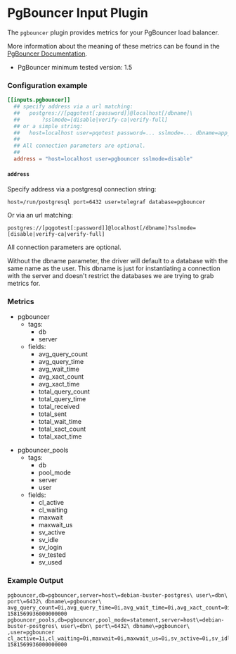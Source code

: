 # PgBouncer Input Plugin

The `pgbouncer` plugin provides metrics for your PgBouncer load balancer.

More information about the meaning of these metrics can be found in the
[PgBouncer Documentation](https://pgbouncer.github.io/usage.html).

- PgBouncer minimum tested version: 1.5

### Configuration example

```toml
[[inputs.pgbouncer]]
  ## specify address via a url matching:
  ##   postgres://[pqgotest[:password]]@localhost[/dbname]\
  ##       ?sslmode=[disable|verify-ca|verify-full]
  ## or a simple string:
  ##   host=localhost user=pqotest password=... sslmode=... dbname=app_production
  ##
  ## All connection parameters are optional.
  ##
  address = "host=localhost user=pgbouncer sslmode=disable"
```

#### `address`

Specify address via a postgresql connection string:

  `host=/run/postgresql port=6432 user=telegraf database=pgbouncer`

Or via an url matching:

  `postgres://[pqgotest[:password]]@localhost[/dbname]?sslmode=[disable|verify-ca|verify-full]`

All connection parameters are optional.

Without the dbname parameter, the driver will default to a database with the same name as the user.
This dbname is just for instantiating a connection with the server and doesn't restrict the databases we are trying to grab metrics for.

### Metrics

- pgbouncer
  - tags:
    - db
    - server
  - fields:
    - avg_query_count
    - avg_query_time
    - avg_wait_time
    - avg_xact_count
    - avg_xact_time
    - total_query_count
    - total_query_time
    - total_received
    - total_sent
    - total_wait_time
    - total_xact_count
    - total_xact_time

+ pgbouncer_pools
  - tags:
    - db
    - pool_mode
    - server
    - user
  - fields:
    - cl_active
    - cl_waiting
    - maxwait
    - maxwait_us
    - sv_active
    - sv_idle
    - sv_login
    - sv_tested
    - sv_used

### Example Output

```
pgbouncer,db=pgbouncer,server=host\=debian-buster-postgres\ user\=dbn\ port\=6432\ dbname\=pgbouncer\  avg_query_count=0i,avg_query_time=0i,avg_wait_time=0i,avg_xact_count=0i,avg_xact_time=0i,total_query_count=26i,total_query_time=0i,total_received=0i,total_sent=0i,total_wait_time=0i,total_xact_count=26i,total_xact_time=0i 1581569936000000000
pgbouncer_pools,db=pgbouncer,pool_mode=statement,server=host\=debian-buster-postgres\ user\=dbn\ port\=6432\ dbname\=pgbouncer\ ,user=pgbouncer cl_active=1i,cl_waiting=0i,maxwait=0i,maxwait_us=0i,sv_active=0i,sv_idle=0i,sv_login=0i,sv_tested=0i,sv_used=0i 1581569936000000000
```
